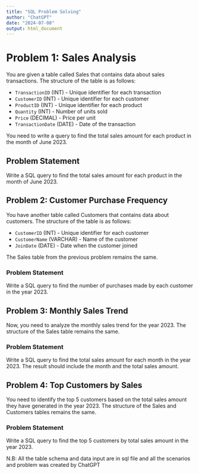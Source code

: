 ```yaml
---
title: "SQL Problem Solving"
author: "ChatGPT"
date: "2024-07-08"
output: html_document
---
```


# Problem 1: Sales Analysis

You are given a table called Sales that contains data about sales transactions. The structure of the table is as follows:

- `TransactionID` (INT) - Unique identifier for each transaction
- `CustomerID` (INT) - Unique identifier for each customer
- `ProductID` (INT) - Unique identifier for each product
- `Quantity` (INT) - Number of units sold
- `Price` (DECIMAL) - Price per unit
- `TransactionDate` (DATE) - Date of the transaction

You need to write a query to find the total sales amount for each product in the month of June 2023.

## Problem Statement
Write a SQL query to find the total sales amount for each product in the month of June 2023.

## Problem 2: Customer Purchase Frequency

You have another table called Customers that contains data about customers. The structure of the table is as follows:

- `CustomerID` (INT) - Unique identifier for each customer
- `CustomerName` (VARCHAR) - Name of the customer
- `JoinDate` (DATE) - Date when the customer joined

The Sales table from the previous problem remains the same.

### Problem Statement

Write a SQL query to find the number of purchases made by each customer in the year 2023.

## Problem 3: Monthly Sales Trend

Now, you need to analyze the monthly sales trend for the year 2023. The structure of the Sales table remains the same.

### Problem Statement

Write a SQL query to find the total sales amount for each month in the year 2023. The result should include the month and the total sales amount.

## Problem 4: Top Customers by Sales

You need to identify the top 5 customers based on the total sales amount they have generated in the year 2023. The structure of the Sales and Customers tables remains the same.

### Problem Statement

Write a SQL query to find the top 5 customers by total sales amount in the year 2023.

N.B: All the table schema and data input are in sql file and all the scenarios and problem was created by ChatGPT


